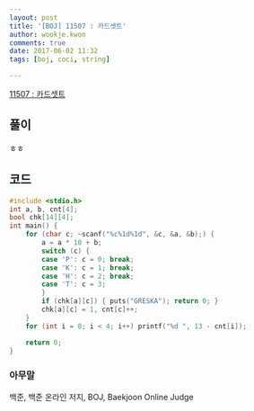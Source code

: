 ```yaml
---
layout: post
title: '[BOJ] 11507 : 카드셋트'
author: wookje.kwon
comments: true
date: 2017-06-02 11:32
tags: [boj, coci, string]

---
```


[11507 : 카드셋트](https://www.acmicpc.net/problem/11507)

## 풀이

ㅎㅎ

## 코드

```cpp
#include <stdio.h>
int a, b, cnt[4];
bool chk[14][4];
int main() {
	for (char c; ~scanf("%c%1d%1d", &c, &a, &b);) {
		a = a * 10 + b;
		switch (c) {
		case 'P': c = 0; break;
		case 'K': c = 1; break;
		case 'H': c = 2; break;
		case 'T': c = 3;
		}
		if (chk[a][c]) { puts("GRESKA"); return 0; }
		chk[a][c] = 1, cnt[c]++;
	}
	for (int i = 0; i < 4; i++) printf("%d ", 13 - cnt[i]);

	return 0;
}
```

### 아무말  
백준, 백준 온라인 저지, BOJ, Baekjoon Online Judge
